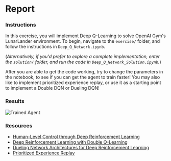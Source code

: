 [//]: # (Image References)

[image1]: https://user-images.githubusercontent.com/10624937/42135612-cbff24aa-7d12-11e8-9b6c-2b41e64b3bb0.gif "Trained Agent"

# Report

### Instructions

In this exercise, you will implement Deep Q-Learning to solve OpenAI Gym's LunarLander environment.  To begin, navigate to the `exercise/` folder, and follow the instructions in `Deep_Q_Network.ipynb`.

(_Alternatively, if you'd prefer to explore a complete implementation, enter the `solution/` folder, and run the code in `Deep_Q_Network_Solution.ipynb`._)

After you are able to get the code working, try to change the parameters in the notebook, to see if you can get the agent to train faster!  You may also like to implement prioritized experience replay, or use it as a starting point to implement a Double DQN or Dueling DQN!

### Results

![Trained Agent][image1]

### Resources

- [Human-Level Control through Deep Reinforcement Learning](https://storage.googleapis.com/deepmind-media/dqn/DQNNaturePaper.pdf)
- [Deep Reinforcement Learning with Double Q-Learning](https://arxiv.org/abs/1509.06461)
- [Dueling Network Architectures for Deep Reinforcement Learning](https://arxiv.org/abs/1511.06581)
- [Prioritized Experience Replay](https://arxiv.org/abs/1511.05952)
